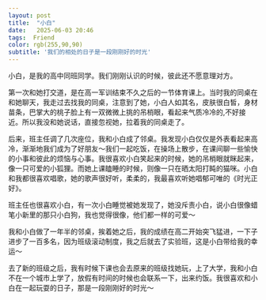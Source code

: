 ```yaml
---
layout: post
title:  "小白"
date:   2025-06-03 20:46
tags:  Friend
color: rgb(255,90,90)
subtitle: '我们的相处的日子是一段刚刚好的时光'  
---
```


小白，是我的高中同班同学。我们刚刚认识的时候，彼此还不愿意理对方。

第一次和她打交道，是在高一军训结束不久之后的一节体育课上。当时我的同桌在和她聊天，我走过去找我的同桌，注意到了她，小白人如其名，皮肤很白皙，身材苗条，巴掌大的桃子脸上有一双微微上挑的吊梢眼，看起来气质冷冷的,不好接近。所以我没和她说话，直接忽视她，拉着我的同桌走了。

后来，班主任调了几次座位，我和小白成了邻桌。我发现小白仅仅是外表看起来高冷，渐渐地我们成为了好朋友～我们一起吃饭，在操场上散步，在课间聊一些愉快的小事和彼此的烦恼与心事。我很喜欢小白笑起来的时候，她的吊梢眼就眯起来，像一只可爱的小狐狸。而她上课瞌睡的时候，则像一只在晒太阳打盹的猫咪。小白和我都很喜欢唱歌，她的歌声很好听，柔柔的，我最喜欢听她唱郁可唯的《时光正好》。

班主任也很喜欢小白，有一次小白睡觉被她发现了，她没斥责小白，说小白很像蜡笔小新里的那只小白狗，我也觉得很像，他们都一样的可爱～

我和小白做了一年半的邻桌，挨着她之后，我的成绩在高二开始突飞猛进，一下子进步了一百多名，因为班级滚动制度，我之后就去了实验班，这是小白带给我的幸运～

去了新的班级之后，我有时候下课也会去原来的班级找她玩，上了大学，我和小白不在一个城市上学了，放假有时间的时候也会联系一下，出来约饭。我很喜欢和小白在一起玩耍的日子，那是一段刚刚好的时光～



​																				

